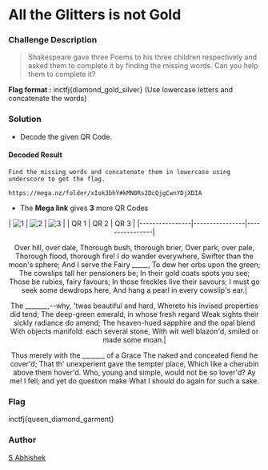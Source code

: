 # All the Glitters is not Gold

### Challenge Description

> Shakespeare gave three Poems to his three children respectively and asked them to complete it by finding the missing words. Can you help them to complete it?

**Flag format :** inctfj{diamond_gold_silver} (Use lowercase letters and concatenate the words)

### Solution

- Decode the given QR Code.

#### Decoded Result

```
Find the missing words and concatenate them in lowercase using underscore to get the flag.  

https://mega.nz/folder/xIok3bhY#kMN0Rs2DcQjgCwnYDjXDIA
```

- The **Mega link** gives **3** more QR Codes 

<div align = "center">
	
  
| ![1](https://user-images.githubusercontent.com/52845731/147487563-607caea9-1680-4b1f-8128-d9baa7c48c0c.png) | ![2](https://user-images.githubusercontent.com/52845731/147487572-50b4570e-018d-4f5d-bb81-babfd1a4c1ac.png) | ![3](https://user-images.githubusercontent.com/52845731/147491209-c0a19f6e-19a0-4180-87a1-61b498a08d99.png) | 
| QR 1 | QR 2 | QR 3 |
|----------------|----------------|----------------|

Over hill, over dale,
Thorough bush, thorough brier,
Over park, over pale,
Thorough flood, thorough fire!
I do wander everywhere,
Swifter than the moon's sphere;
And I serve the Fairy _____,
To dew her orbs upon the green;
The cowslips tall her pensioners be;
In their gold coats spots you see;
Those be rubies, fairy favours;
In those freckles live their savours;
I must go seek some dewdrops here,
And hang a pearl in every cowslip's ear.| 
	
The _______,--why, 'twas beautiful and hard,
Whereto his invised properties did tend;
The deep-green emerald, in whose fresh regard
Weak sights their sickly radiance do amend;
The heaven-hued sapphire and the opal blend
With objects manifold: each several stone,
With wit well blazon'd, smiled or made some moan.|
	
Thus merely with the _______ of a Grace
The naked and concealed fiend he cover'd;
That th' unexperient gave the tempter place,
Which like a cherubin above them hover'd.
Who, young and simple, would not be so lover'd?
Ay me! I fell; and yet do question make
What I should do again for such a sake.

</div>

### Flag

inctfj{queen_diamond_garment}

### Author

[S Abhishek](https://twitter.com/a3X3k)
